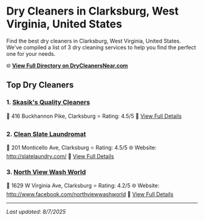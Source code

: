 # Dry Cleaners in Clarksburg, West Virginia, United States

Find the best dry cleaners in Clarksburg, West Virginia, United States. We've compiled a list of 3 dry cleaning services to help you find the perfect one for your needs.

🌐 **[View Full Directory on DryCleanersNear.com](https://drycleanersnear.com/city/US/West%20Virginia/Clarksburg)**

## Top Dry Cleaners

### 1. [Skasik's Quality Cleaners](https://drycleanersnear.com/dryCleaner/68897ca669a0219c2bf77b5e/skasik-s-quality-cleaners)
📍 416 Buckhannon Pike, Clarksburg
⭐ Rating: 4.5/5
🔗 [View Full Details](https://drycleanersnear.com/dryCleaner/68897ca669a0219c2bf77b5e/skasik-s-quality-cleaners)

### 2. [Clean Slate Laundromat](https://drycleanersnear.com/dryCleaner/68897caf69a0219c2bf77c90/clean-slate-laundromat)
📍 201 Monticello Ave, Clarksburg
⭐ Rating: 4.5/5
🌐 Website: http://slatelaundry.com/
🔗 [View Full Details](https://drycleanersnear.com/dryCleaner/68897caf69a0219c2bf77c90/clean-slate-laundromat)

### 3. [North View Wash World](https://drycleanersnear.com/dryCleaner/68897caa69a0219c2bf77be3/north-view-wash-world)
📍 1629 W Virginia Ave, Clarksburg
⭐ Rating: 4.2/5
🌐 Website: http://www.facebook.com/northviewwashworld
🔗 [View Full Details](https://drycleanersnear.com/dryCleaner/68897caa69a0219c2bf77be3/north-view-wash-world)


---

*Last updated: 8/7/2025*

